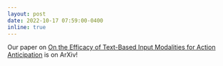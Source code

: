 ```yaml
---
layout: post
date: 2022-10-17 07:59:00-0400
inline: true
---
```


Our paper on [On the Efficacy of Text-Based Input Modalities for Action Anticipation](/assets/pdf/MAT.pdf) is on ArXiv!

